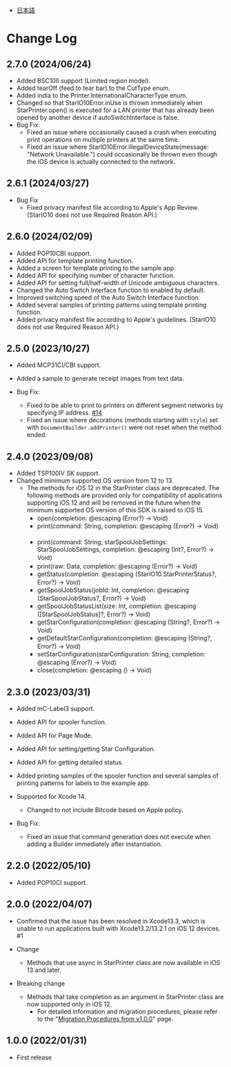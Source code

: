 - [日本語](docs/CHANGELOG_JP.md)

# Change Log

## 2.7.0 (2024/06/24)

* Added BSC10II support (Limited region model).
* Added tearOff (feed to tear bar) to the CutType enum.
* Added india to the Printer.InternationalCharacterType enum.
* Changed so that StarIO10Error.inUse is thrown immediately when StarPrinter.open() is executed for a LAN printer that has already been opened by another device if autoSwitchInterface is false.
* Bug Fix:
  * Fixed an issue where occasionally caused a crash when executing print operations on multiple printers at the same time.
  * Fixed an issue where StarIO10Error.illegalDeviceState(message: "Network Unavailable.") could occasionally be thrown even though the iOS device is actually connected to the network.

## 2.6.1 (2024/03/27)

* Bug Fix
  * Fixed privacy manifest file according to Apple's App Review. (StarIO10 does not use Required Reason API.)

## 2.6.0 (2024/02/09)

* Added POP10CBI support.
* Added API for template printing function.
* Added a screen for template printing to the sample app.
* Added API for specifying number of character function.
* Added API for setting full/half-width of Unicode ambiguous characters.
* Changed the Auto Switch Interface function to enabled by default.
* Improved switching speed of the Auto Switch Interface function.
* Added several samples of printing patterns using template printing function.
* Added privacy manifest file according to Apple's guidelines. (StarIO10 does not use Required Reason API.)

## 2.5.0 (2023/10/27)

* Added MCP31CI/CBI support.
* Added a sample to generate receipt images from text data.

* Bug Fix:
  * Fixed to be able to print to printers on different segment networks by specifying IP address. [#14](https://github.com/star-micronics/StarXpand-SDK-iOS/issues/14)
  * Fixed an issue where decorations (methods starting with `style`) set with `DocumentBuilder.addPrinter()` were not reset when the method ended.

## 2.4.0 (2023/09/08)

* Added TSP100IV SK support.
* Changed minimum supported OS version from 12 to 13.
  * The methods for iOS 12 in the StarPrinter class are deprecated. The following methods are provided only for compatibility of applications supporting iOS 12 and will be removed in the future when the minimum supported OS version of this SDK is raised to iOS 15.
    - open(completion: @escaping (Error?) -> Void) 　　
    - print(command: String, completion: @escaping (Error?) -> Void) 　　
    - print(command: String, starSpoolJobSettings: StarSpoolJobSettings, completion: @escaping (Int?, Error?) -> Void) 　　
    - print(raw: Data, completion: @escaping (Error?) -> Void) 　　
    - getStatus(completion: @escaping (StarIO10.StarPrinterStatus?, Error?) -> Void) 　　
    - getSpoolJobStatus(jobId: Int, completion: @escaping (StarSpoolJobStatus?, Error?) -> Void) 　　
    - getSpoolJobStatusList(size: Int, completion: @escaping ([StarSpoolJobStatus]?, Error?) -> Void) 　　
    - getStarConfiguration(completion: @escaping (String?, Error?) -> Void) 　　
    - getDefaultStarConfiguration(completion: @escaping (String?, Error?) -> Void) 　　
    - setStarConfiguration(starConfiguration: String, completion: @escaping (Error?) -> Void) 　　
    - close(completion: @escaping () -> Void)

## 2.3.0 (2023/03/31)

* Added mC-Label3 support.
* Added API for spooler function.
* Added API for Page Mode.
* Added API for setting/getting Star Configuration.
* Added API for getting detailed status.
* Added printing samples of the spooler function and several samples of printing patterns for labels to the example app.
* Supported for Xcode 14.
  * Changed to not include Bitcode based on Apple policy.

* Bug Fix:
  * Fixed an issue that command generation does not execute when adding a Builder immediately after instantiation.

## 2.2.0 (2022/05/10)

* Added POP10CI support.

## 2.0.0 (2022/04/07)

* Confirmed that the issue has been resolved in Xcode13.3, which is unable to run applications built with Xcode13.2/13.2.1 on iOS 12 devices. #1

* Change
    - Methods that use async in StarPrinter class are now available in iOS 13 and later.
* Breaking change
    - Methods that take completion as an argument in StarPrinter class are now supported only in iOS 12.
        - For detailed information and migration procedures, please refer to the "[Migration Procedures from v1.0.0](https://star-m.jp/products/s_print/sdk/starxpand/manual/en/ios-swift/migration/index.html)" page.
      
## 1.0.0 (2022/01/31)

* First release
